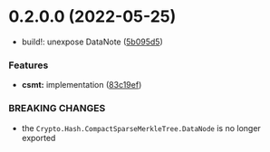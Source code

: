 # 0.2.0.0 (2022-05-25)


* build!: unexpose DataNote ([5b095d5](https://github.com/tochicool/sparse-merkle-trees/commit/5b095d5954575dd0dd04b16bb3fda775445ae3fb))


### Features

* **csmt:** implementation ([83c19ef](https://github.com/tochicool/sparse-merkle-trees/commit/83c19ef45b5694be1bf6c9f4d77fecdb39069fd6))


### BREAKING CHANGES

* the `Crypto.Hash.CompactSparseMerkleTree.DataNode` is no longer exported



